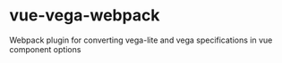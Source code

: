 # vue-vega-webpack
Webpack plugin for converting vega-lite and vega specifications in vue component options 
